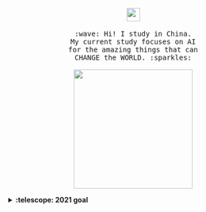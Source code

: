 <p align="center">
  <img src="https://user-images.githubusercontent.com/5679180/79618120-0daffb80-80be-11ea-819e-d2b0fa904d07.gif" width="27px">
  <br><br>
  <samp>
    :wave: Hi! I study in China.
    <br>My current study focuses on AI 
      <br><em></em> for the amazing things that can
    <br>CHANGE the WORLD. :sparkles:<br><br>
    <img src="https://i.imgur.com/kdKhgx6.gif" width="240px" align="center">
  </samp>
</p>

<details>
  <summary><b>:telescope: 2021 goal</b></summary>
  I want to be a better one who love AI indeed!Wish me!
</details>
